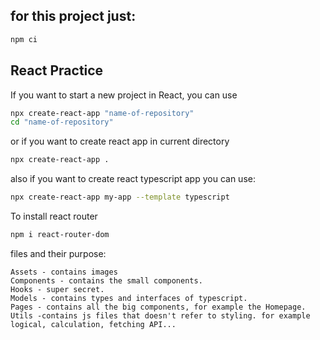 ## for this project just:
```bash
npm ci
```
## React Practice
If you want to start a new project in React, you can use

```bash
npx create-react-app "name-of-repository"
cd "name-of-repository"
```

or if you want to create react app in current directory

```bash
npx create-react-app .
```

also if you want to create react typescript app you can use:

```bash
npx create-react-app my-app --template typescript
```

To install react router
```bash
npm i react-router-dom
```

files and their purpose:
```
Assets - contains images
Components - contains the small components.
Hooks - super secret.
Models - contains types and interfaces of typescript.
Pages - contains all the big components, for example the Homepage.
Utils -contains js files that doesn't refer to styling. for example logical, calculation, fetching API...
```